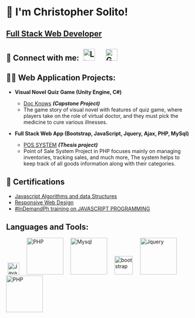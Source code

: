<h1>👋 I'm Christopher Solito! <br/> </h1>     
                          
 <h2><a href="https://www.linkedin.com/in/christopher-solito-a12826214/">Full Stack Web Developer</a></h2>


<h2> 🤳 Connect with me:
     &#8287;<a href="https://www.linkedin.com/in/christopher-solito-a12826214/"><img width="32px" alt="LinkedIn" title="LinkedIn" src="https://cdn-icons-png.flaticon.com/512/174/174857.png"/></a>
         &#8287;&#8287;&#8287;
        <a href="mailto: ch15solito@gmail.com"><img width="32px" alt="Gmail" title="Gmail" src="https://upload.wikimedia.org/wikipedia/commons/thumb/7/7e/Gmail_icon_%282020%29.svg/2560px-Gmail_icon_%282020%29.svg.png"/></a>
        &#8287;&#8287;&#8287;
</h2>
  
<h2>👨‍💻 Web Application Projects:</h2>

- <b>Visual Novel Quiz Game (Unity Engine, C#)</b>

  - [Doc Knows](https://github.com/chsolito15/Doc-knows-project) <i><b>(Capstone Project)</b></i>
  - The game story of visual novel with features of quiz game, where players take on the role of virtual doctor, and they must pick the medicine to cure various illnesses.
  
- <b>Full Stack Web App (Bootstrap, JavaScript, Jquery, Ajax, PHP, MySql)</b>

  - [POS SYSTEM](https://github.com/chsolito15/POSYSTEM) <i><b>(Thesis project)</b></i>
  - Point of Sale System Project in PHP focuses mainly on managing inventories, tracking sales, and much more, The system helps to keep track of all goods information along with their categories.

<h2>📄 Certifications</h2>

- [Javascript Algorithms and data Structures](https://www.freecodecamp.org/certification/fcc1c1f4f2d-878c-43da-bf5d-5f9bdc47c59a/javascript-algorithms-and-data-structures)
- [Responsive Web Design](https://www.freecodecamp.org/certification/fcc1c1f4f2d-878c-43da-bf5d-5f9bdc47c59a/responsive-web-design)
- [#InDemandPh training on JAVASCRIPT PROGRAMMING](https://drive.google.com/file/d/1-F1y1-DLPsDLKkyQ0YtUcVveI36uYXn7/view?usp=sharing)

<h2> Languages and Tools:</h2>
     &#8287;<a href="https://developer.mozilla.org/en-US/docs/Web/JavaScript"><img width="32px" alt="JavaScript" title="JavaScript" src="https://upload.wikimedia.org/wikipedia/commons/6/6a/JavaScript-logo.png"/></a>
         &#8287;&#8287;&#8287;
        <a href="https://www.php.net/docs.php"><img width="100px" alt="PHP" title="PHP" src="https://upload.wikimedia.org/wikipedia/commons/2/27/PHP-logo.svg"/></a>
        &#8287;&#8287;&#8287;
          <a href="https://dev.mysql.com/doc/"><img width="100px" alt="Mysql" title="Mysql" src="https://upload.wikimedia.org/wikipedia/labs/8/8e/Mysql_logo.png"/></a>
        &#8287;&#8287;&#8287;
          <a href="https://getbootstrap.com/"><img width="50" alt="bootstrap" title="bootstrap" src="https://brandslogos.com/wp-content/uploads/images/large/bootstrap-logo.png"/></a>
        &#8287;&#8287;&#8287;
          <a href="https://api.jquery.com/"><img width="100px" alt="Jquery" title="Jquery" src="https://upload.wikimedia.org/wikipedia/en/9/9e/JQuery_logo.svg"/></a>
        &#8287;&#8287;&#8287;
          <a href="https://www.w3schools.com/xml/ajax_intro.asp"><img width="100px" alt="PHP" title="PHP" src="https://upload.wikimedia.org/wikipedia/commons/a/a1/AJAX_logo_by_gengns.svg"/></a>
        &#8287;&#8287;&#8287;




<!--
**chsolito15/chsolito15** is a ✨ _special_ ✨ repository because its `README.md` (this file) appears on your GitHub profile.

Here are some ideas to get you started:

- 🔭 I’m currently working on ...
- 🌱 I’m currently learning ...
- 👯 I’m looking to collaborate on ...
- 🤔 I’m looking for help with ...
- 💬 Ask me about ...
- 📫 How to reach me: ...
- 😄 Pronouns: ...
- ⚡ Fun fact: ...
-->
